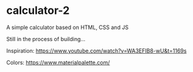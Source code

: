 # calculator-2
A simple calculator based on HTML, CSS and JS

Still in the process of building...

Inspiration: https://www.youtube.com/watch?v=WA3EFIB8-wU&t=1169s

Colors: https://www.materialpalette.com/
